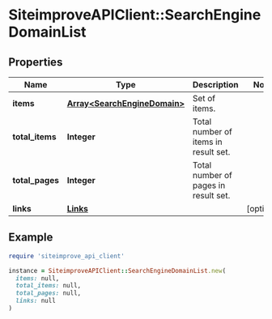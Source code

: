 # SiteimproveAPIClient::SearchEngineDomainList

## Properties

| Name | Type | Description | Notes |
| ---- | ---- | ----------- | ----- |
| **items** | [**Array&lt;SearchEngineDomain&gt;**](SearchEngineDomain.md) | Set of items. |  |
| **total_items** | **Integer** | Total number of items in result set. |  |
| **total_pages** | **Integer** | Total number of pages in result set. |  |
| **links** | [**Links**](Links.md) |  | [optional] |

## Example

```ruby
require 'siteimprove_api_client'

instance = SiteimproveAPIClient::SearchEngineDomainList.new(
  items: null,
  total_items: null,
  total_pages: null,
  links: null
)
```

